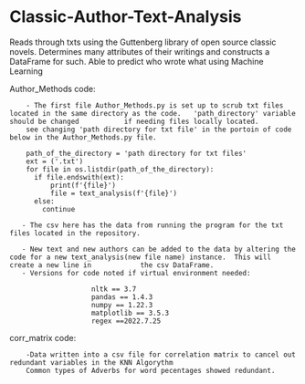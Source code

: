 # Classic-Author-Text-Analysis
Reads through txts using the Guttenberg library of open source classic novels.  Determines many attributes of their writings and constructs a DataFrame for such.   Able to predict who wrote what using Machine Learning  

Author_Methods code:

        - The first file Author_Methods.py is set up to scrub txt files located in the same directory as the code.   'path_directory' variable should be changed           if needing files locally located.
        see changing 'path directory for txt file' in the portoin of code below in the Author_Methods.py file.
        
        path_of_the_directory = 'path directory for txt files'
        ext = ('.txt')
        for file in os.listdir(path_of_the_directory):
          if file.endswith(ext):
    	      print(f'{file}')
    	      file = text_analysis(f'{file}') 
          else:
            continue
        
       - The csv here has the data from running the program for the txt files located in the repository.
        
       - New text and new authors can be added to the data by altering the code for a new text_analysis(new file name) instance.  This will create a new line in            the csv DataFrame.
       - Versions for code noted if virtual environment needed:
       
                        nltk == 3.7
                        pandas == 1.4.3
                        numpy == 1.22.3
                        matplotlib == 3.5.3
                        regex ==2022.7.25
   
   
   corr_matrix code:
   
        -Data written into a csv file for correlation matrix to cancel out redundant variables in the KNN Algorythm
        Common types of Adverbs for word pecentages showed redundant.
        
        
        
